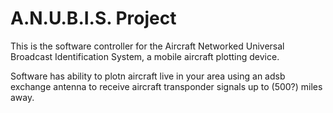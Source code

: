 # A.N.U.B.I.S. Project
This is the software controller for the Aircraft Networked Universal Broadcast Identification System, a mobile aircraft plotting device.

Software has ability to plotn aircraft live in your area using an adsb exchange antenna to receive aircraft transponder signals up to (500?) miles away.
